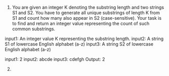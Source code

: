 1. You are given an integer K denoting the substring length 
and two strings S1 and S2. You have to generate all unique substrings 
of length K from S1 and count how many also appear in S2 (case-sensitive).
 Your task is to find and return an integer value 
representing the count of such common substrings.

input1: An integer value K representing the substring length.
input2: A string S1 of lowercase English alphabet (a-z)
input3: A string S2 of lowercase English alphabet (a-z)

input1: 2
input2: abcde
input3: cdefgh
Output: 2


2. 